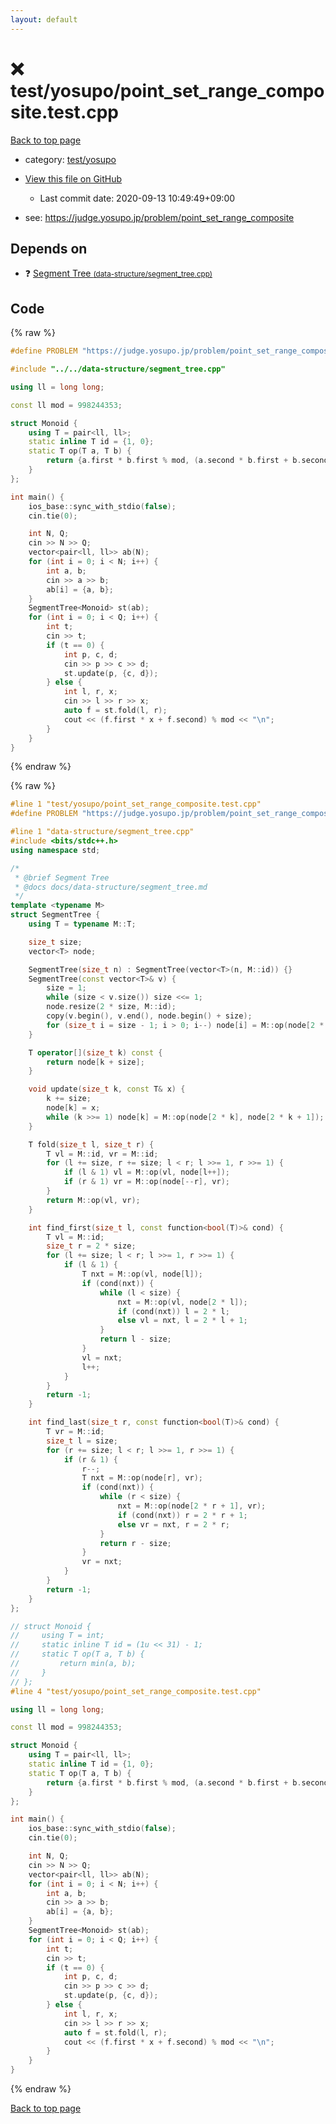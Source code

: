 ```yaml
---
layout: default
---
```


<!-- mathjax config similar to math.stackexchange -->
<script type="text/javascript" async
  src="https://cdnjs.cloudflare.com/ajax/libs/mathjax/2.7.5/MathJax.js?config=TeX-MML-AM_CHTML">
</script>
<script type="text/x-mathjax-config">
  MathJax.Hub.Config({
    TeX: { equationNumbers: { autoNumber: "AMS" }},
    tex2jax: {
      inlineMath: [ ['$','$'] ],
      processEscapes: true
    },
    "HTML-CSS": { matchFontHeight: false },
    displayAlign: "left",
    displayIndent: "2em"
  });
</script>

<script type="text/javascript" src="https://cdnjs.cloudflare.com/ajax/libs/jquery/3.4.1/jquery.min.js"></script>
<script src="https://cdn.jsdelivr.net/npm/jquery-balloon-js@1.1.2/jquery.balloon.min.js" integrity="sha256-ZEYs9VrgAeNuPvs15E39OsyOJaIkXEEt10fzxJ20+2I=" crossorigin="anonymous"></script>
<script type="text/javascript" src="../../../assets/js/copy-button.js"></script>
<link rel="stylesheet" href="../../../assets/css/copy-button.css" />


# :x: test/yosupo/point_set_range_composite.test.cpp

<a href="../../../index.html">Back to top page</a>

* category: <a href="../../../index.html#0b58406058f6619a0f31a172defc0230">test/yosupo</a>
* <a href="{{ site.github.repository_url }}/blob/master/test/yosupo/point_set_range_composite.test.cpp">View this file on GitHub</a>
    - Last commit date: 2020-09-13 10:49:49+09:00


* see: <a href="https://judge.yosupo.jp/problem/point_set_range_composite">https://judge.yosupo.jp/problem/point_set_range_composite</a>


## Depends on

* :question: <a href="../../../library/data-structure/segment_tree.cpp.html">Segment Tree <small>(data-structure/segment_tree.cpp)</small></a>


## Code

<a id="unbundled"></a>
{% raw %}
```cpp
#define PROBLEM "https://judge.yosupo.jp/problem/point_set_range_composite"

#include "../../data-structure/segment_tree.cpp"

using ll = long long;

const ll mod = 998244353;

struct Monoid {
    using T = pair<ll, ll>;
    static inline T id = {1, 0};
    static T op(T a, T b) {
        return {a.first * b.first % mod, (a.second * b.first + b.second) % mod};
    }
};

int main() {
    ios_base::sync_with_stdio(false);
    cin.tie(0);

    int N, Q;
    cin >> N >> Q;
    vector<pair<ll, ll>> ab(N);
    for (int i = 0; i < N; i++) {
        int a, b;
        cin >> a >> b;
        ab[i] = {a, b};
    }
    SegmentTree<Monoid> st(ab);
    for (int i = 0; i < Q; i++) {
        int t;
        cin >> t;
        if (t == 0) {
            int p, c, d;
            cin >> p >> c >> d;
            st.update(p, {c, d});
        } else {
            int l, r, x;
            cin >> l >> r >> x;
            auto f = st.fold(l, r);
            cout << (f.first * x + f.second) % mod << "\n";
        }
    }
}
```
{% endraw %}

<a id="bundled"></a>
{% raw %}
```cpp
#line 1 "test/yosupo/point_set_range_composite.test.cpp"
#define PROBLEM "https://judge.yosupo.jp/problem/point_set_range_composite"

#line 1 "data-structure/segment_tree.cpp"
#include <bits/stdc++.h>
using namespace std;

/*
 * @brief Segment Tree
 * @docs docs/data-structure/segment_tree.md
 */
template <typename M>
struct SegmentTree {
    using T = typename M::T;

    size_t size;
    vector<T> node;

    SegmentTree(size_t n) : SegmentTree(vector<T>(n, M::id)) {}
    SegmentTree(const vector<T>& v) {
        size = 1;
        while (size < v.size()) size <<= 1;
        node.resize(2 * size, M::id);
        copy(v.begin(), v.end(), node.begin() + size);
        for (size_t i = size - 1; i > 0; i--) node[i] = M::op(node[2 * i], node[2 * i + 1]);
    }

    T operator[](size_t k) const {
        return node[k + size];
    }

    void update(size_t k, const T& x) {
        k += size;
        node[k] = x;
        while (k >>= 1) node[k] = M::op(node[2 * k], node[2 * k + 1]);
    }

    T fold(size_t l, size_t r) {
        T vl = M::id, vr = M::id;
        for (l += size, r += size; l < r; l >>= 1, r >>= 1) {
            if (l & 1) vl = M::op(vl, node[l++]);
            if (r & 1) vr = M::op(node[--r], vr);
        }
        return M::op(vl, vr);
    }

    int find_first(size_t l, const function<bool(T)>& cond) {
        T vl = M::id;
        size_t r = 2 * size;
        for (l += size; l < r; l >>= 1, r >>= 1) {
            if (l & 1) {
                T nxt = M::op(vl, node[l]);
                if (cond(nxt)) {
                    while (l < size) {
                        nxt = M::op(vl, node[2 * l]);
                        if (cond(nxt)) l = 2 * l;
                        else vl = nxt, l = 2 * l + 1;
                    }
                    return l - size;
                }
                vl = nxt;
                l++;
            }
        }
        return -1;
    }

    int find_last(size_t r, const function<bool(T)>& cond) {
        T vr = M::id;
        size_t l = size;
        for (r += size; l < r; l >>= 1, r >>= 1) {
            if (r & 1) {
                r--;
                T nxt = M::op(node[r], vr);
                if (cond(nxt)) {
                    while (r < size) {
                        nxt = M::op(node[2 * r + 1], vr);
                        if (cond(nxt)) r = 2 * r + 1;
                        else vr = nxt, r = 2 * r;
                    }
                    return r - size;
                }
                vr = nxt;
            }
        }
        return -1;
    }
};

// struct Monoid {
//     using T = int;
//     static inline T id = (1u << 31) - 1;
//     static T op(T a, T b) {
//         return min(a, b);
//     }
// };
#line 4 "test/yosupo/point_set_range_composite.test.cpp"

using ll = long long;

const ll mod = 998244353;

struct Monoid {
    using T = pair<ll, ll>;
    static inline T id = {1, 0};
    static T op(T a, T b) {
        return {a.first * b.first % mod, (a.second * b.first + b.second) % mod};
    }
};

int main() {
    ios_base::sync_with_stdio(false);
    cin.tie(0);

    int N, Q;
    cin >> N >> Q;
    vector<pair<ll, ll>> ab(N);
    for (int i = 0; i < N; i++) {
        int a, b;
        cin >> a >> b;
        ab[i] = {a, b};
    }
    SegmentTree<Monoid> st(ab);
    for (int i = 0; i < Q; i++) {
        int t;
        cin >> t;
        if (t == 0) {
            int p, c, d;
            cin >> p >> c >> d;
            st.update(p, {c, d});
        } else {
            int l, r, x;
            cin >> l >> r >> x;
            auto f = st.fold(l, r);
            cout << (f.first * x + f.second) % mod << "\n";
        }
    }
}

```
{% endraw %}

<a href="../../../index.html">Back to top page</a>

